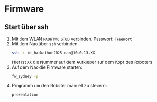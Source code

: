 # Firmware

## Start über ssh

 1. Mit dem WLAN `NAOHTWK_STUD` verbinden. Passwort: `TeeeWort`
 2. Mit dem Nao über `ssh` verbinden:
    ``` bash
    ssh -i id_hackathon2025 nao@10.0.13.XX
    ```
    Hier ist `XX` die Nummer auf dem Aufkleber auf dem Kopf des Roboters
 3. Auf dem Nao die Firmware starten:
    ``` bash
    fw_sydney -p
    ```
 4. Programm um den Roboter manuell zu steuern:
    ```bash
    presentation
    ```
